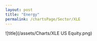 ```yaml
---
layout: post
title: "Energy"
permalink: /chartsPage/Sector/XLE
---
```


![title](/assets/Charts/XLE US Equity.png)

